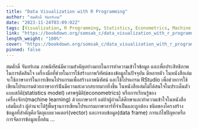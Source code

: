 ```yaml
---
title: "Data Visualization with R Programming"
author: "สมศักดิ์ จันทร์เอม"
date: "2023-11-24T03:09:02Z"
tags: [Visualization, R Programming, Statistics, Econometrics, Machine Learning]
link: "https://bookdown.org/somsak_c/data_visualization_with_r_programming/"
length_weight: "100%"
cover: "https://bookdown.org/somsak_c/data_visualization_with_r_programming/cover.png"
pinned: false
---
```


สมศักดิ์ จันทร์เอม ภาพนิทัศน์มีความสำคัญอย่างมากในการทำความเข้าใจข้อมูล และเพื่อประสิทธิภาพในการตัดสินใจ เครื่องมือที่ช่วยในการใช้สร้างภาพวิทัศน์ของข้อมูลในปัจจุบัน มีหลายตัว ในหนังสือเล่มจะใช้ภาษาอาร์ในการเขียนโปรแกรมเพื่อสร้างภาพนิทัศน์ และใช้โปรแกรม RStudio เพื่อช่วยการใช้เขียนโปรแกรมด้วยภาษาอาร์น้ันมีความสะดวกสบายมากยิ่งขึ้น ในหนังสือเล่มไม่ได้สนใจในประเด็นตัวแบบสถิติ(statistics model) เศรษฐมิติ(econometrics) หรือการเรียนรู้ของเครื่องจักร(machine learning) ด้วยภาษาอาร์ แต่ถ้าผู้อ่านได้ศึกษาและทำความเข้าใจในหนังสือเล่มนี้แล้ว ผู้อ่านจะได้รู้พื้นฐานการเขียนโปรแกรมภาษาอาร์ที่จำเป็นและถูกต้อง ชนิดของโครงสร้างข้อมูลที่สำคัญคือวัตถุแบบเวคเตอร์(vector) และกรอบข้อมูล(data frame) การแก้ไขปัญหาหรือการจัดการข้อมูลเบื้อต้น ...
